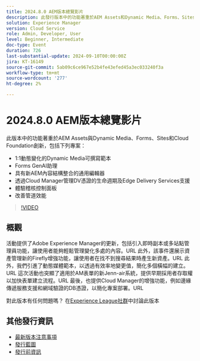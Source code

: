 ```yaml
---
title: 2024.8.0 AEM版本總覽影片
description: 此發行版本中的功能著重於AEM Assets和Dynamic Media、Forms、Sites及Cloud Foundation創新，包括下列專案 — 1:1動態變化的Dynamic Media可撰寫範本Forms GenAI Assistant Universal editor與新的AEM內容結構整合​管理DV憑證的生命週期及透過Cloud Manager支援Edge Delivery Services體驗稽核儀表板改進管道效能
solution: Experience Manager
version: Cloud Service
role: Admin, Developer, User
level: Beginner, Intermediate
doc-type: Event
duration: 726
last-substantial-update: 2024-09-10T00:00:00Z
jira: KT-16149
source-git-commit: 5ab09c6ce967e52b4fe43efed45a3ec033240f3a
workflow-type: tm+mt
source-wordcount: '277'
ht-degree: 2%

---
```



# 2024.8.0 AEM版本總覽影片

此版本中的功能著重於AEM Assets與Dynamic Media、Forms、Sites和Cloud Foundation創新，包括下列專案：

* 1:1動態變化的Dynamic Media可撰寫範本
* Forms GenAI助理
* 具有新AEM內容結構整合的通用編輯器&#x200B;
* 透過Cloud Manager管理DV憑證的生命週期及Edge Delivery Services支援
* 體驗稽核控制面板
* 改善管道效能

>[!VIDEO](https://video.tv.adobe.com/v/3433381/?learn=on)

## 概觀

活動提供了Adobe Experience Manager的更新，包括引入即時副本或多站點管理員功能，讓使用者能夠輕鬆管理變化多處的內容。&#x200B;URL 此外，該事件還展示資產管理新的Firefly增強功能，讓使用者在找不到搜尋結果時產生新資產。&#x200B;URL 此外，我們引進了動態媒體範本，以透過有效率地變更值，簡化多個橫幅的建立。&#x200B;URL 這次活動也突顯了適用於AM表單的新Jenn-air系統，提供早期採用者存取權以加快表單建立流程。&#x200B;URL 最後，也提供Cloud Manager的增強功能，例如邊緣傳遞服務支援和網域驗證的DB憑證，以簡化專案部署。&#x200B;URL

對此版本有任何問題嗎？  在[Experience League社群](https://adobe.ly/4egoWgm)中討論此版本

## 其他發行資訊

* [最新版本注意事項](https://experienceleague.adobe.com/docs/experience-manager-cloud-service/content/release-notes/home.html?lang=zh-Hant)
* [發行藍圖](https://experienceleague.adobe.com/docs/experience-manager-release-information/aem-release-updates/update-releases-roadmap.html?lang=zh-Hant)
* [發行前資訊](https://experienceleague.adobe.com/docs/experience-manager-cloud-service/content/release-notes/prerelease.html)





